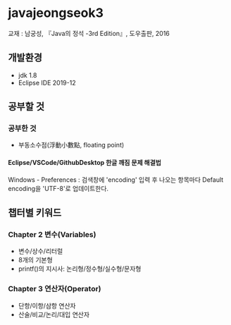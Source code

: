 # javajeongseok3
교재 : 남궁성, 『Java의 정석 -3rd Edition』, 도우출판, 2016

## 개발환경
- jdk 1.8
- Eclipse IDE 2019-12

## 공부할 것


### 공부한 것
- 부동소수점(浮動小數點, floating point)

#### Eclipse/VSCode/GithubDesktop 한글 깨짐 문제 해결법
Windows - Preferences : 검색창에 'encoding' 입력 후 나오는 항목마다 Default encoding을 'UTF-8'로 업데이트한다.

## 챕터별 키워드
### Chapter 2 변수(Variables)
- 변수/상수/리터럴
- 8개의 기본형
- printf()의 지시사: 논리형/정수형/실수형/문자형

### Chapter 3 연산자(Operator)
- 단항/이항/삼항 연산자
- 산술/비교/논리/대입 연산자
